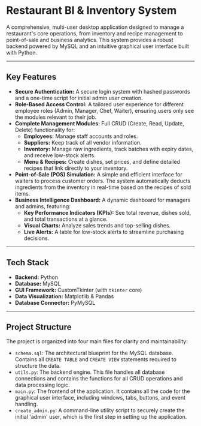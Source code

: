 # Restaurant BI & Inventory System

A comprehensive, multi-user desktop application designed to manage a restaurant's core operations, from inventory and recipe management to point-of-sale and business analytics. This system provides a robust backend powered by MySQL and an intuitive graphical user interface built with Python.

---

##  Key Features

- **Secure Authentication:** A secure login system with hashed passwords and a one-time script for initial admin user creation.
- **Role-Based Access Control:** A tailored user experience for different employee roles (Admin, Manager, Chef, Waiter), ensuring users only see the modules relevant to their job.
- **Complete Management Modules:** Full CRUD (Create, Read, Update, Delete) functionality for:
    - **Employees:** Manage staff accounts and roles.
    - **Suppliers:** Keep track of all vendor information.
    - **Inventory:** Manage raw ingredients, track batches with expiry dates, and receive low-stock alerts.
    - **Menu & Recipes:** Create dishes, set prices, and define detailed recipes that link directly to your inventory.
- **Point-of-Sale (POS) Simulation:** A simple and efficient interface for waiters to process customer orders. The system automatically deducts ingredients from the inventory in real-time based on the recipes of sold items.
- **Business Intelligence Dashboard:** A dynamic dashboard for managers and admins, featuring:
    - **Key Performance Indicators (KPIs):** See total revenue, dishes sold, and total transactions at a glance.
    - **Visual Charts:** Analyze sales trends and top-selling dishes.
    - **Live Alerts:** A table for low-stock alerts to streamline purchasing decisions.

---

##  Tech Stack

- **Backend:** Python
- **Database:** MySQL
- **GUI Framework:** CustomTkinter (with `tkinter` core)
- **Data Visualization:** Matplotlib & Pandas
- **Database Connector:** PyMySQL

---

##  Project Structure

The project is organized into four main files for clarity and maintainability:

- `schema.sql`: The architectural blueprint for the MySQL database. Contains all `CREATE TABLE` and `CREATE VIEW` statements required to structure the data.
- `utils.py`: The backend engine. This file handles all database connections and contains the functions for all CRUD operations and data processing logic.
- `main.py`: The frontend of the application. It contains all the code for the graphical user interface, including windows, tabs, buttons, and event handling.
- `create_admin.py`: A command-line utility script to securely create the initial 'admin' user, which is the first step in setting up the application.
